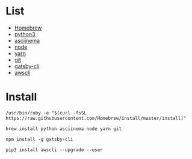 # List
* [Homebrew](https://brew.sh/)
* [python3](https://docs.python-guide.org/starting/install3/osx/)
* [asciinema](https://asciinema.org/docs/installation)
* [node](https://nodejs.org/en/download/)
* [yarn](https://yarnpkg.com/en/docs/install#mac-stable)
* [git](https://git-scm.com/book/en/v1/Getting-Started-Installing-Git)
* [gatsby-cli](https://www.gatsbyjs.org/docs/gatsby-cli/)
* [awscli](https://docs.aws.amazon.com/cli/latest/userguide/cli-chap-install.html)

# Install
```
/usr/bin/ruby -e "$(curl -fsSL https://raw.githubusercontent.com/Homebrew/install/master/install)"

brew install python asciinema node yarn git

npm install -g gatsby-cli

pip3 install awscli --upgrade --user
```